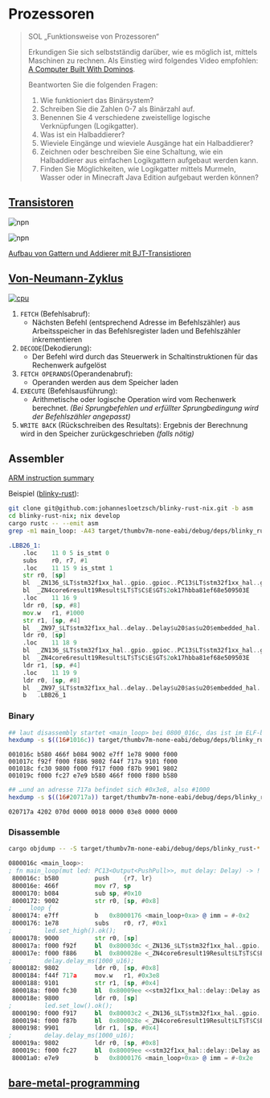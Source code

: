 # Prozessoren

> SOL „Funktionsweise von Prozessoren“
>
> Erkundigen Sie sich selbstständig darüber, wie es möglich ist, mittels Maschinen zu rechnen.
> Als Einstieg wird folgendes Video empfohlen: [A Computer Built With Dominos](https://www.youtube.com/watch?v=w6E7aQnA4Ws).
>
> Beantworten Sie die folgenden Fragen:
>
> 1. Wie funktioniert das Binärsystem?
> 2. Schreiben Sie die Zahlen 0-7 als Binärzahl auf.
> 3. Benennen Sie 4 verschiedene zweistellige logische Verknüpfungen (Logikgatter).
> 4. Was ist ein Halbaddierer?
> 5. Wieviele Eingänge und wieviele Ausgänge hat ein Halbaddierer?
> 6. Zeichnen oder beschreiben Sie eine Schaltung, wie ein Halbaddierer aus einfachen Logikgattern aufgebaut werden kann.
> 7. Finden Sie Möglichkeiten, wie Logikgatter mittels Murmeln, Wasser oder in Minecraft Java Edition aufgebaut werden können?


## [Transistoren](https://de.wikipedia.org/wiki/Bipolartransistor)

![npn](https://upload.wikimedia.org/wikipedia/commons/thumb/f/f4/Diagrama_de_Transistor_NPN.svg/220px-Diagrama_de_Transistor_NPN.svg.png)

![npn](https://upload.wikimedia.org/wikipedia/commons/thumb/4/49/NPN_BJT_-_Structure_%26_circuit.svg/500px-NPN_BJT_-_Structure_%26_circuit.svg.png)

[Aufbau von Gattern und Addierer mit BJT-Transistioren](https://www.leisering.net/4bit_va/inhaltsverzeichnis.html#anhb)


## [Von-Neumann-Zyklus](https://de.wikipedia.org/wiki/Von-Neumann-Zyklus)

[![cpu](https://upload.wikimedia.org/wikipedia/commons/2/2c/Proz1-d.png)](https://de.wikipedia.org/wiki/Prozessor#Verarbeitung_eines_einzelnen_Befehls)

1. `FETCH` (Befehlsabruf):
    * Nächsten Befehl (entsprechend Adresse im Befehlszähler) aus Arbeitsspeicher in das Befehlsregister laden und Befehlszähler inkrementieren
2. `DECODE`(Dekodierung):
    * Der Befehl wird durch das Steuerwerk in Schaltinstruktionen für das Rechenwerk aufgelöst
3. `FETCH OPERANDS`(Operandenabruf):
    * Operanden werden aus dem Speicher laden
4. `EXECUTE` (Befehlsausführung):
    * Arithmetische oder logische Operation wird vom Rechenwerk berechnet. *(Bei Sprungbefehlen und erfüllter Sprungbedingung wird der Befehlszähler angepasst)*
5. `WRITE BACK` (Rückschreiben des Resultats): Ergebnis der Berechnung wird in den Speicher zurückgeschrieben *(falls nötig)*

## Assembler
[ARM instruction summary](https://developer.arm.com/documentation/dui0489/i/arm-and-thumb-instructions/arm-and-thumb-instruction-summary)

Beispiel ([blinky-rust](https://github.com/johannesloetzsch/blinky-rust-nix/blob/65c330307cd16a7519603acc304f5239a195b485/src/main.rs#L14)):

```sh
git clone git@github.com:johannesloetzsch/blinky-rust-nix.git -b asm
cd blinky-rust-nix; nix develop
cargo rustc -- --emit asm
grep -m1 main_loop: -A43 target/thumbv7m-none-eabi/debug/deps/blinky_rust-*.s | bat --file-name example.s
```

```asm
.LBB26_1:
    .loc    11 0 5 is_stmt 0
    subs    r0, r7, #1
    .loc    11 15 9 is_stmt 1
    str r0, [sp]
    bl  _ZN136_$LT$stm32f1xx_hal..gpio..gpioc..PC13$LT$stm32f1xx_hal..gpio..Output$LT$MODE$GT$$GT$$u20$as$u20$embedded_hal..digital..v2..OutputPin$GT$8set_high17h41a8f7d2c1b1fab3E
    bl  _ZN4core6result19Result$LT$T$C$E$GT$2ok17hbba81ef68e509503E
    .loc    11 16 9
    ldr r0, [sp, #8]
    mov.w   r1, #1000
    str r1, [sp, #4]
    bl  _ZN97_$LT$stm32f1xx_hal..delay..Delay$u20$as$u20$embedded_hal..blocking..delay..DelayMs$LT$u16$GT$$GT$8delay_ms17h9fb44941d1d2b02bE
    ldr r0, [sp]
    .loc    11 18 9
    bl  _ZN136_$LT$stm32f1xx_hal..gpio..gpioc..PC13$LT$stm32f1xx_hal..gpio..Output$LT$MODE$GT$$GT$$u20$as$u20$embedded_hal..digital..v2..OutputPin$GT$7set_low17h5e48a13c9b6d1e70E
    bl  _ZN4core6result19Result$LT$T$C$E$GT$2ok17hbba81ef68e509503E
    ldr r1, [sp, #4]
    .loc    11 19 9
    ldr r0, [sp, #8]
    bl  _ZN97_$LT$stm32f1xx_hal..delay..Delay$u20$as$u20$embedded_hal..blocking..delay..DelayMs$LT$u16$GT$$GT$8delay_ms17h9fb44941d1d2b02bE
    b   .LBB26_1
```

### Binary

```sh
## laut disassembly startet <main_loop> bei 0800_016c, das ist im ELF-binary an 1_016c
hexdump -s $((16#1016c)) target/thumbv7m-none-eabi/debug/deps/blinky_rust-* |head -n4
```

```hexdump
001016c b580 466f b084 9002 e7ff 1e78 9000 f000
001017c f92f f000 f886 9802 f44f 717a 9101 f000
001018c fc30 9800 f000 f917 f000 f87b 9901 9802
001019c f000 fc27 e7e9 b580 466f f000 f800 b580
```

```sh
## …und an adresse 717a befindet sich #0x3e8, also #1000
hexdump -s $((16#20717a)) target/thumbv7m-none-eabi/debug/deps/blinky_rust-* |head -n 1
```

```hexdump
020717a 4202 070d 0000 0018 0000 03e8 0000 0000
```

### Disassemble

```sh
cargo objdump -- -S target/thumbv7m-none-eabi/debug/deps/blinky_rust-* | grep -m1 '<main_loop>' -A 26
```

```asm
0800016c <main_loop>:
; fn main_loop(mut led: PC13<Output<PushPull>>, mut delay: Delay) -> ! {
 800016c: b580         	push	{r7, lr}
 800016e: 466f         	mov	r7, sp
 8000170: b084         	sub	sp, #0x10
 8000172: 9002         	str	r0, [sp, #0x8]
;     loop {
 8000174: e7ff         	b	0x8000176 <main_loop+0xa> @ imm = #-0x2
 8000176: 1e78         	subs	r0, r7, #0x1
;         led.set_high().ok();
 8000178: 9000         	str	r0, [sp]
 800017a: f000 f92f    	bl	0x80003dc <_ZN136_$LT$stm32f1xx_hal..gpio..gpioc..PC13$LT$stm32f1xx_hal..gpio..Output$LT$MODE$GT$$GT$$u20$as$u20$embedded_hal..digital..v2..OutputPin$GT$8set_high17h41a8f7d2c1b1fab3E> @ imm = #0x25e
 800017e: f000 f886    	bl	0x800028e <_ZN4core6result19Result$LT$T$C$E$GT$2ok17hbba81ef68e509503E> @ imm = #0x10c
;         delay.delay_ms(1000_u16);
 8000182: 9802         	ldr	r0, [sp, #0x8]
 8000184: f44f 717a    	mov.w	r1, #0x3e8
 8000188: 9101         	str	r1, [sp, #0x4]
 800018a: f000 fc30    	bl	0x80009ee <<stm32f1xx_hal::delay::Delay as embedded_hal::blocking::delay::DelayMs<u16>>::delay_ms::h9fb44941d1d2b02b> @ imm = #0x860
 800018e: 9800         	ldr	r0, [sp]
;         led.set_low().ok();
 8000190: f000 f917    	bl	0x80003c2 <_ZN136_$LT$stm32f1xx_hal..gpio..gpioc..PC13$LT$stm32f1xx_hal..gpio..Output$LT$MODE$GT$$GT$$u20$as$u20$embedded_hal..digital..v2..OutputPin$GT$7set_low17h5e48a13c9b6d1e70E> @ imm = #0x22e
 8000194: f000 f87b    	bl	0x800028e <_ZN4core6result19Result$LT$T$C$E$GT$2ok17hbba81ef68e509503E> @ imm = #0xf6
 8000198: 9901         	ldr	r1, [sp, #0x4]
;         delay.delay_ms(1000_u16);
 800019a: 9802         	ldr	r0, [sp, #0x8]
 800019c: f000 fc27    	bl	0x80009ee <<stm32f1xx_hal::delay::Delay as embedded_hal::blocking::delay::DelayMs<u16>>::delay_ms::h9fb44941d1d2b02b> @ imm = #0x84e
 80001a0: e7e9         	b	0x8000176 <main_loop+0xa> @ imm = #-0x2e
```

## [bare-metal-programming](https://github.com/cpq/bare-metal-programming-guide)
